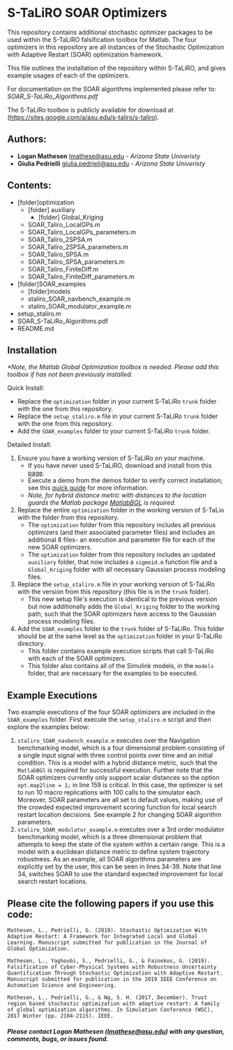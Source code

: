 # S-TaLiRO SOAR Optimizers

This repository contains additional stochastic optimizer packages to be used within the S-TaLiRO falsification toolbox for Matlab. 
The four optimizers in this repository are all instances of the Stochastic Optimization with Adaptive Restart (SOAR) optimization framework. 

This file outlines the installation of the repository within S-TaLiRO, and gives example usages of each of the optimizers.

For documentation on the SOAR algorithms implemented please refer to: *SOAR_S-TaLiRo_Algorithms.pdf* 

The S-TaLiRo toolbox is publicly available for download at (https://sites.google.com/a/asu.edu/s-taliro/s-taliro).

## Authors: 
 * **Logan Mathesen** lmathese@asu.edu - *Arizona State Univeristy*
 * **Giulia Pedrielli** giulia.pedrieli@asu.edu - *Arizona State Univeristy* 

## Contents:
* \[folder\]optimization 
  - \[folder\] auxiliary 
    - \[folder\] Global_Kriging 
  - SOAR_Taliro_LocalGPs.m
  - SOAR_Taliro_LocalGPs_parameters.m
  - SOAR_Taliro_2SPSA.m
  - SOAR_Taliro_2SPSA_parameters.m
  - SOAR_Taliro_SPSA.m
  - SOAR_Taliro_SPSA_parameters.m
  - SOAR_Taliro_FiniteDiff.m
  - SOAR_Taliro_FiniteDiff_parameters.m
* \[folder\]SOAR_examples 
  - \[folder\]models 
  - staliro_SOAR_navbench_example.m
  - staliro_SOAR_modulator_example.m
* setup_staliro.m
* SOAR_S-TaLiRo_Algorithms.pdf
* README.md
  
## Installation
_\*Note, the Matlab Global Optimization toolbox is needed. Please add this toolbox if has not been previously installed._

Quick Install: 
* Replace the `optimization` folder in your current S-TaLiRo `trunk` folder with the one from this repository. 
* Replace the `setup_staliro.m` file in your current S-TaLiRo `trunk` folder with the one from this repository.
* Add the `SOAR_examples` folder to your current S-TaLiRo `trunk` folder. 

Detailed Install: 
1. Ensure you have a working version of S-TaLiRo on your machine.
   - If you have never used S-TaLiRO, download and install from this [page](https://sites.google.com/a/asu.edu/s-taliro/s-taliro/download).
   - Execute a demo from the demos folder to verify correct installation; see this [quick guide](https://df1a2e36-a-0c9971f9-s-sites.googlegroups.com/a/asu.edu/s-taliro/s_taliro_v1_5_quick_guide_v1.pdf?attachauth=ANoY7crkl8lbPPFogHSzGu0vA7JenfGNm5_ZoIbnlN7dAcC1zy9ZAqQ_PPXzBy_vsR3Z3FsGqwMNTslvN2W4IQqNPH5JL0DNV-UTw5OKMxlFqjFD5vVFO-HdKfNP0kNHnAXWsx_MUm7T3Y6QgHHCGHauQjItbdOOZuTmemyOdo0mX5UuRI4yvzj2VfXT1PLrhgCozn-NxJV5IB13W37-z-XFZ_bIcB-tPT-F8UmthNZyN9RnlLGXRys%3D&attredirects=0) for more information.
   - *Note, for hybrid distance metric with distances to the location guards the Matlab package [MatlabBGL](https://www.mathworks.com/matlabcentral/fileexchange/10922-matlabbgl) is required.* 
2. Replace the entire `optimization` folder in the working version of S-TaLio with the folder from this repository.
   - The `optimization` folder from this repository includes all previous optimizers \(and their associated parameter files\) and includes an additional 8 files- an execution and parameter file for each of the new SOAR optimizers.
   - The `optimization` folder from this repository includes an updated `auxiliary` folder, that now includes a `sigmoid.m` function file and a `Global_Kriging` folder with all necessary Gaussian process modeling files. 
3. Replace the `setup_staliro.m` file in your working version of S-TaLiRo with the version from this repository (this file is in the `trunk` folder). 
   - This new setup file's execution is identical to the previous version but now additionally adds the `Global_Kriging` folder to the working path, such that the SOAR optimizers have access to the Gaussian process modeling files.    
4. Add the `SOAR_examples` folder to the `trunk` folder of S-TaLiRo. This folder should be at the same level as the `optimization` folder in your S-TaLiRo directory.
   - This folder contains example execution scripts that call S-TaLiRo with each of the SOAR optimizers. 
   - This folder also contains all of the Simulink models, in the `models` folder, that are necessary for the examples to be executed.
   
## Example Executions
Two example executions of the four SOAR optimizers are included in the `SOAR_examples` folder. First execute the `setup_staliro.m` script and then explore the examples below:
  
1. `staliro_SOAR_navbench_example.m` executes over the Navigation benchmarking model, which is a four dimensional problem consisting of a single input signal with three control points over time and an initial condition. 
This is a model with a hybrid distance metric, such that the `MatlabBGl` is required for successful execution. Further note that the SOAR optimizers currently only support scalar distances so the option `opt.map2line = 1;` in line 159 is critical.
In this case, the optimizer is set to run 10 macro replications with 100 calls to the simulator each. Moreover, SOAR parameters are all set to default values, making use of the crowded expected improvement scoring function for local search restart location decisions. See example 2 for changing SOAR algorithm parameters.
2.  `staliro_SOAR_modulator_example.m` executes over a 3rd order modulator benchmarking model, which is a three dimensional problem that attempts to keep the state of the system within a certain range. 
This is a model with a euclidean distance metric to define system trajectory robustness. As an example, all SOAR algorithms parameters are explicitly set by the user, this can be seen in lines 34-39. Note that line 34, switches SOAR to use the standard expected improvement for local search restart locations.


## Please cite the following papers if you use this code: 
```
Mathesen, L., Pedrielli, G. (2019). Stochastic Optimization With Adaptive Restart: A Framework for Integrated Local and Global Learning. Manuscript submitted for publication in the Journal of Global Optimization.
```
```
Mathesen, L., Yaghoubi, S., Pedrielli, G., & Fainekos, G. (2019). Falsification of Cyber-Physical Systems with Robustness Uncertainty Quantification Through Stochastic Optimization with Adaptive Restart. Manuscript submitted for publication in the 2019 IEEE Conference on Automation Science and Engineering. 
```
```
Mathesen, L., Pedrielli, G., & Ng, S. H. (2017, December). Trust region based stochastic optimization with adaptive restart: A family of global optimization algorithms. In Simulation Conference (WSC), 2017 Winter (pp. 2104-2115). IEEE.
```

##### Please contact Logan Mathesen (lmathese@asu.edu) with any question, comments, bugs, or issues found.